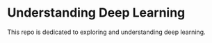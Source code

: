 # Understanding Deep Learning

This repo is dedicated to exploring and understanding deep learning. 